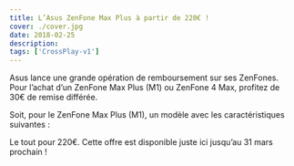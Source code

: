 ```yaml
---
title: L’Asus ZenFone Max Plus à partir de 220€ !
cover: ./cover.jpg
date: 2018-02-25
description: 
tags: ['CrossPlay-v1']
---
```

Asus lance une grande opération de remboursement sur ses ZenFones. Pour l’achat d’un ZenFone Max Plus (M1) ou ZenFone 4 Max, profitez de 30€ de remise différée.

Soit, pour le ZenFone Max Plus (M1), un modèle avec les caractéristiques suivantes :

Le tout pour 220€. Cette offre est disponible juste ici jusqu’au 31 mars prochain !

